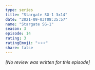 ```yaml
---
type: series
title: "Stargate SG-1 3x14"
date: "2021-09-03T08:35:57"
name: "Stargate SG-1"
season: 3
episode: 14
rating: 3
ratingEmoji: "⭐️⭐️⭐️"
share: false
---
```


_[No review was written for this episode]_
